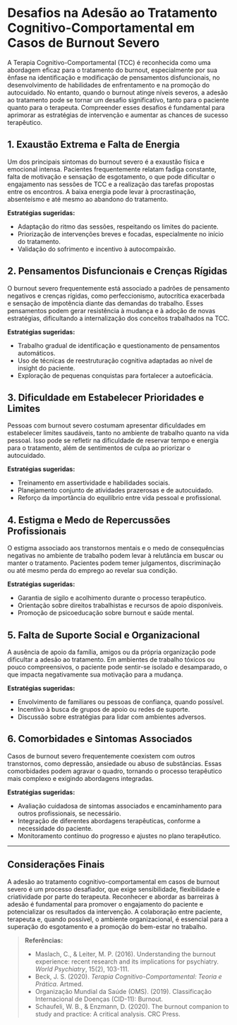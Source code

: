 # Desafios na Adesão ao Tratamento Cognitivo-Comportamental em Casos de Burnout Severo

A Terapia Cognitivo-Comportamental (TCC) é reconhecida como uma abordagem eficaz para o tratamento do burnout, especialmente por sua ênfase na identificação e modificação de pensamentos disfuncionais, no desenvolvimento de habilidades de enfrentamento e na promoção do autocuidado. No entanto, quando o burnout atinge níveis severos, a adesão ao tratamento pode se tornar um desafio significativo, tanto para o paciente quanto para o terapeuta. Compreender esses desafios é fundamental para aprimorar as estratégias de intervenção e aumentar as chances de sucesso terapêutico.

## 1. Exaustão Extrema e Falta de Energia

Um dos principais sintomas do burnout severo é a exaustão física e emocional intensa. Pacientes frequentemente relatam fadiga constante, falta de motivação e sensação de esgotamento, o que pode dificultar o engajamento nas sessões de TCC e a realização das tarefas propostas entre os encontros. A baixa energia pode levar à procrastinação, absenteísmo e até mesmo ao abandono do tratamento.

**Estratégias sugeridas:**  
- Adaptação do ritmo das sessões, respeitando os limites do paciente.  
- Priorização de intervenções breves e focadas, especialmente no início do tratamento.  
- Validação do sofrimento e incentivo à autocompaixão.

## 2. Pensamentos Disfuncionais e Crenças Rígidas

O burnout severo frequentemente está associado a padrões de pensamento negativos e crenças rígidas, como perfeccionismo, autocrítica exacerbada e sensação de impotência diante das demandas do trabalho. Esses pensamentos podem gerar resistência à mudança e à adoção de novas estratégias, dificultando a internalização dos conceitos trabalhados na TCC.

**Estratégias sugeridas:**  
- Trabalho gradual de identificação e questionamento de pensamentos automáticos.  
- Uso de técnicas de reestruturação cognitiva adaptadas ao nível de insight do paciente.  
- Exploração de pequenas conquistas para fortalecer a autoeficácia.

## 3. Dificuldade em Estabelecer Prioridades e Limites

Pessoas com burnout severo costumam apresentar dificuldades em estabelecer limites saudáveis, tanto no ambiente de trabalho quanto na vida pessoal. Isso pode se refletir na dificuldade de reservar tempo e energia para o tratamento, além de sentimentos de culpa ao priorizar o autocuidado.

**Estratégias sugeridas:**  
- Treinamento em assertividade e habilidades sociais.  
- Planejamento conjunto de atividades prazerosas e de autocuidado.  
- Reforço da importância do equilíbrio entre vida pessoal e profissional.

## 4. Estigma e Medo de Repercussões Profissionais

O estigma associado aos transtornos mentais e o medo de consequências negativas no ambiente de trabalho podem levar à relutância em buscar ou manter o tratamento. Pacientes podem temer julgamentos, discriminação ou até mesmo perda do emprego ao revelar sua condição.

**Estratégias sugeridas:**  
- Garantia de sigilo e acolhimento durante o processo terapêutico.  
- Orientação sobre direitos trabalhistas e recursos de apoio disponíveis.  
- Promoção de psicoeducação sobre burnout e saúde mental.

## 5. Falta de Suporte Social e Organizacional

A ausência de apoio da família, amigos ou da própria organização pode dificultar a adesão ao tratamento. Em ambientes de trabalho tóxicos ou pouco compreensivos, o paciente pode sentir-se isolado e desamparado, o que impacta negativamente sua motivação para a mudança.

**Estratégias sugeridas:**  
- Envolvimento de familiares ou pessoas de confiança, quando possível.  
- Incentivo à busca de grupos de apoio ou redes de suporte.  
- Discussão sobre estratégias para lidar com ambientes adversos.

## 6. Comorbidades e Sintomas Associados

Casos de burnout severo frequentemente coexistem com outros transtornos, como depressão, ansiedade ou abuso de substâncias. Essas comorbidades podem agravar o quadro, tornando o processo terapêutico mais complexo e exigindo abordagens integradas.

**Estratégias sugeridas:**  
- Avaliação cuidadosa de sintomas associados e encaminhamento para outros profissionais, se necessário.  
- Integração de diferentes abordagens terapêuticas, conforme a necessidade do paciente.  
- Monitoramento contínuo do progresso e ajustes no plano terapêutico.

---

## Considerações Finais

A adesão ao tratamento cognitivo-comportamental em casos de burnout severo é um processo desafiador, que exige sensibilidade, flexibilidade e criatividade por parte do terapeuta. Reconhecer e abordar as barreiras à adesão é fundamental para promover o engajamento do paciente e potencializar os resultados da intervenção. A colaboração entre paciente, terapeuta e, quando possível, o ambiente organizacional, é essencial para a superação do esgotamento e a promoção do bem-estar no trabalho.

> **Referências:**  
> - Maslach, C., & Leiter, M. P. (2016). Understanding the burnout experience: recent research and its implications for psychiatry. *World Psychiatry*, 15(2), 103-111.  
> - Beck, J. S. (2020). *Terapia Cognitivo-Comportamental: Teoria e Prática*. Artmed.  
> - Organização Mundial da Saúde (OMS). (2019). Classificação Internacional de Doenças (CID-11): Burnout.  
> - Schaufeli, W. B., & Enzmann, D. (2020). The burnout companion to study and practice: A critical analysis. CRC Press.